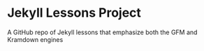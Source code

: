 # Jekyll Lessons Project

A GitHub repo of Jekyll lessons that emphasize both the GFM and Kramdown engines
